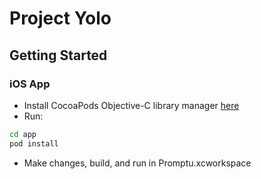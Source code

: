 # Project Yolo

## Getting Started

### iOS App
* Install CocoaPods Objective-C library manager [here](https://github.com/CocoaPods/CocoaPods)
* Run:
```bash
cd app
pod install
```
* Make changes, build, and run in Promptu.xcworkspace
